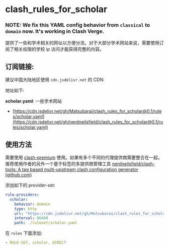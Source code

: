 # clash_rules_for_scholar

### NOTE: We fix this YAML config behavior from `classical` to `domain` now. It's working in Clash Verge.

提供了一些和学术相关的网址以方便分流。对于大部分学术网站来说，需要使用订阅了相关权限的学校 ip 访问才能获得完整的内容。



## 订阅链接:



建议中国大陆地区使用 `cdn.jsdelivr.net` 的 CDN:



地址如下:



**scholar.yaml**: 一些学术网站

- [https://cdn.jsdelivr.net/gh/Matsubarai/clash_rules_for_scholar@0.1/rules/scholar.yaml](https://cdn.jsdelivr.net/gh/nerdneilsfield/clash_rules_for_scholar@0.1/rules/scholar.yaml)



## 使用方法

需要使用 [clash-premium](https://github.com/Dreamacro/clash/releases/tag/premium) 使用。如果有多个不同的代理提供商需要整合在一起，推荐使用作者的另外一个基于标签的多提供商管理工具 [nerdneilsfield/clash-tools: A tag based multi-upstream clash configuration generator (github.com)](https://github.com/nerdneilsfield/clash-tools)



添加如下的 provider-set:



```yaml
rule-providers:
  scholar:
    behavior: domain
    type: http
    url: "https://cdn.jsdelivr.net/gh/Matsubarai/clash_rules_for_scholar@0.1/rules/scholar.yaml"
    interval: 86400
    path: ./ruleset/scholar.yaml
```



在 `rules` 下面添加:

```yaml
- RULE-SET, scholar, DIRECT
```

